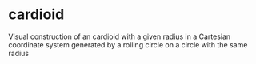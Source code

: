 # cardioid
Visual construction of an cardioid with a given radius in a Cartesian coordinate system generated by a rolling circle on a circle with the same radius
